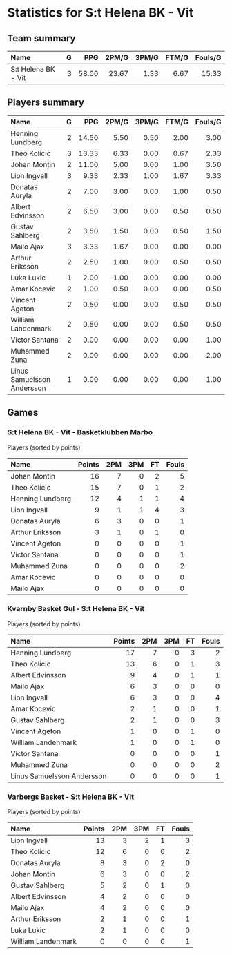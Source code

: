 # Statistics for S:t Helena BK - Vit

## Team summary

| Name | G | PPG | 2PM/G | 3PM/G | FTM/G | Fouls/G |
|:-----|--:|----:|------:|------:|------:|--------:|
| S:t Helena BK - Vit | 3 | 58.00 | 23.67 | 1.33 | 6.67 | 15.33 |

## Players summary

| Name | G | PPG | 2PM/G | 3PM/G | FTM/G | Fouls/G |
|:-----|--:|----:|------:|------:|------:|--------:|
| Henning Lundberg | 2 | 14.50 | 5.50 | 0.50 | 2.00 | 3.00 |
| Theo Kolicic | 3 | 13.33 | 6.33 | 0.00 | 0.67 | 2.33 |
| Johan Montin | 2 | 11.00 | 5.00 | 0.00 | 1.00 | 3.50 |
| Lion Ingvall | 3 | 9.33 | 2.33 | 1.00 | 1.67 | 3.33 |
| Donatas Auryla | 2 | 7.00 | 3.00 | 0.00 | 1.00 | 0.50 |
| Albert Edvinsson | 2 | 6.50 | 3.00 | 0.00 | 0.50 | 0.50 |
| Gustav Sahlberg | 2 | 3.50 | 1.50 | 0.00 | 0.50 | 1.50 |
| Mailo Ajax | 3 | 3.33 | 1.67 | 0.00 | 0.00 | 0.00 |
| Arthur Eriksson | 2 | 2.50 | 1.00 | 0.00 | 0.50 | 0.50 |
| Luka Lukic | 1 | 2.00 | 1.00 | 0.00 | 0.00 | 0.00 |
| Amar Kocevic | 2 | 1.00 | 0.50 | 0.00 | 0.00 | 0.50 |
| Vincent Ageton | 2 | 0.50 | 0.00 | 0.00 | 0.50 | 0.50 |
| William Landenmark | 2 | 0.50 | 0.00 | 0.00 | 0.50 | 0.50 |
| Victor Santana | 2 | 0.00 | 0.00 | 0.00 | 0.00 | 1.00 |
| Muhammed Zuna | 2 | 0.00 | 0.00 | 0.00 | 0.00 | 2.00 |
| Linus Samuelsson Andersson | 1 | 0.00 | 0.00 | 0.00 | 0.00 | 1.00 |

## Games

### S:t Helena BK - Vit - Basketklubben Marbo

Players (sorted by points)

| Name | Points | 2PM | 3PM | FT | Fouls |
|:-----|-------:|----:|----:|---:|------:|
| Johan Montin | 16 |  7 |  0 |  2 |  5 |
| Theo Kolicic | 15 |  7 |  0 |  1 |  2 |
| Henning Lundberg | 12 |  4 |  1 |  1 |  4 |
| Lion Ingvall |  9 |  1 |  1 |  4 |  3 |
| Donatas Auryla |  6 |  3 |  0 |  0 |  1 |
| Arthur Eriksson |  3 |  1 |  0 |  1 |  0 |
| Vincent Ageton |  0 |  0 |  0 |  0 |  1 |
| Victor Santana |  0 |  0 |  0 |  0 |  1 |
| Muhammed Zuna |  0 |  0 |  0 |  0 |  2 |
| Amar Kocevic |  0 |  0 |  0 |  0 |  0 |
| Mailo Ajax |  0 |  0 |  0 |  0 |  0 |

### Kvarnby Basket Gul - S:t Helena BK - Vit

Players (sorted by points)

| Name | Points | 2PM | 3PM | FT | Fouls |
|:-----|-------:|----:|----:|---:|------:|
| Henning Lundberg | 17 |  7 |  0 |  3 |  2 |
| Theo Kolicic | 13 |  6 |  0 |  1 |  3 |
| Albert Edvinsson |  9 |  4 |  0 |  1 |  1 |
| Mailo Ajax |  6 |  3 |  0 |  0 |  0 |
| Lion Ingvall |  6 |  3 |  0 |  0 |  4 |
| Amar Kocevic |  2 |  1 |  0 |  0 |  1 |
| Gustav Sahlberg |  2 |  1 |  0 |  0 |  3 |
| Vincent Ageton |  1 |  0 |  0 |  1 |  0 |
| William Landenmark |  1 |  0 |  0 |  1 |  0 |
| Victor Santana |  0 |  0 |  0 |  0 |  1 |
| Muhammed Zuna |  0 |  0 |  0 |  0 |  2 |
| Linus Samuelsson Andersson |  0 |  0 |  0 |  0 |  1 |

### Varbergs Basket - S:t Helena BK - Vit

Players (sorted by points)

| Name | Points | 2PM | 3PM | FT | Fouls |
|:-----|-------:|----:|----:|---:|------:|
| Lion Ingvall | 13 |  3 |  2 |  1 |  3 |
| Theo Kolicic | 12 |  6 |  0 |  0 |  2 |
| Donatas Auryla |  8 |  3 |  0 |  2 |  0 |
| Johan Montin |  6 |  3 |  0 |  0 |  2 |
| Gustav Sahlberg |  5 |  2 |  0 |  1 |  0 |
| Albert Edvinsson |  4 |  2 |  0 |  0 |  0 |
| Mailo Ajax |  4 |  2 |  0 |  0 |  0 |
| Arthur Eriksson |  2 |  1 |  0 |  0 |  1 |
| Luka Lukic |  2 |  1 |  0 |  0 |  0 |
| William Landenmark |  0 |  0 |  0 |  0 |  1 |

